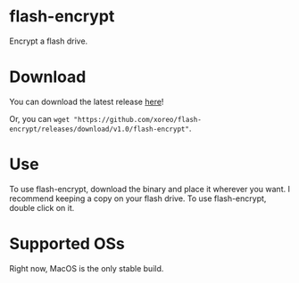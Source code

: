 # flash-encrypt
Encrypt a flash drive.

# Download
You can download the latest release [here](https://github.com/xoreo/flash-encrypt/releases/tag/v1.0)!

Or, you can `wget "https://github.com/xoreo/flash-encrypt/releases/download/v1.0/flash-encrypt"`.

# Use
To use flash-encrypt, download the binary and place it wherever you want. I recommend keeping a copy on your flash drive. To use flash-encrypt, double click on it.

# Supported OSs
Right now, MacOS is the only stable build.
